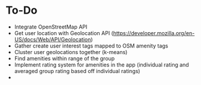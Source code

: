 # To-Do

- Integrate OpenStreetMap API
- Get user location with Geolocation API (https://developer.mozilla.org/en-US/docs/Web/API/Geolocation)
- Gather create user interest tags mapped to OSM amenity tags
- Cluster user geolocations together (k-means)
- Find amenities within range of the group
- Implement rating system for amenities in the app (individual rating and averaged group rating based off individual ratings)
- 
